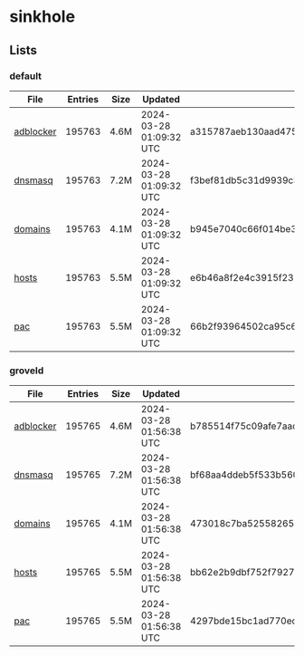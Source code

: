 # sinkhole

## Lists

### default

|File|Entries|Size|Updated|Hash|
|-|-|-|-|-|
|[adblocker](https://raw.githubusercontent.com/groveld/sinkhole/lists/default/adblocker.txt)|195763|4.6M|2024-03-28 01:09:32 UTC|a315787aeb130aad475a9295699a4af67a28c3c842b05186fbab5b2e532573ac|
|[dnsmasq](https://raw.githubusercontent.com/groveld/sinkhole/lists/default/dnsmasq.txt)|195763|7.2M|2024-03-28 01:09:32 UTC|f3bef81db5c31d9939c3976c90972a8b03e3e6e5704332ea5c00fcc7b9b1c1c2|
|[domains](https://raw.githubusercontent.com/groveld/sinkhole/lists/default/domains.txt)|195763|4.1M|2024-03-28 01:09:32 UTC|b945e7040c66f014be3fa2b37a3f7807417f0fbb1fd46963716829f8e2242d66|
|[hosts](https://raw.githubusercontent.com/groveld/sinkhole/lists/default/hosts.txt)|195763|5.5M|2024-03-28 01:09:32 UTC|e6b46a8f2e4c3915f2321288cde8d767ae3072cddb7ca460ea4b7b641db1c80d|
|[pac](https://raw.githubusercontent.com/groveld/sinkhole/lists/default/pac.txt)|195763|5.5M|2024-03-28 01:09:32 UTC|66b2f93964502ca95c6566de5104be7d0e4c6bab030c3098f798a3f18c1ad055|

### groveld

|File|Entries|Size|Updated|Hash|
|-|-|-|-|-|
|[adblocker](https://raw.githubusercontent.com/groveld/sinkhole/lists/groveld/adblocker.txt)|195765|4.6M|2024-03-28 01:56:38 UTC|b785514f75c09afe7aac64051c2573b134ab70c2c1a11a5425b458240c23697c|
|[dnsmasq](https://raw.githubusercontent.com/groveld/sinkhole/lists/groveld/dnsmasq.txt)|195765|7.2M|2024-03-28 01:56:38 UTC|bf68aa4ddeb5f533b560d0e70908afa1b6439ec232339df314c64457eeb0d812|
|[domains](https://raw.githubusercontent.com/groveld/sinkhole/lists/groveld/domains.txt)|195765|4.1M|2024-03-28 01:56:38 UTC|473018c7ba52558265348306f80c1ff7ee147edf55f24d5ed36ed2ab9cf4bd2b|
|[hosts](https://raw.githubusercontent.com/groveld/sinkhole/lists/groveld/hosts.txt)|195765|5.5M|2024-03-28 01:56:38 UTC|bb62e2b9dbf752f79276e3ce33ce700facbea716e7704501e2a98f0e5d9de7c4|
|[pac](https://raw.githubusercontent.com/groveld/sinkhole/lists/groveld/pac.txt)|195765|5.5M|2024-03-28 01:56:38 UTC|4297bde15bc1ad770ecf9af78deb7d737a982304b4710440ce8e1e87a658f78e|
